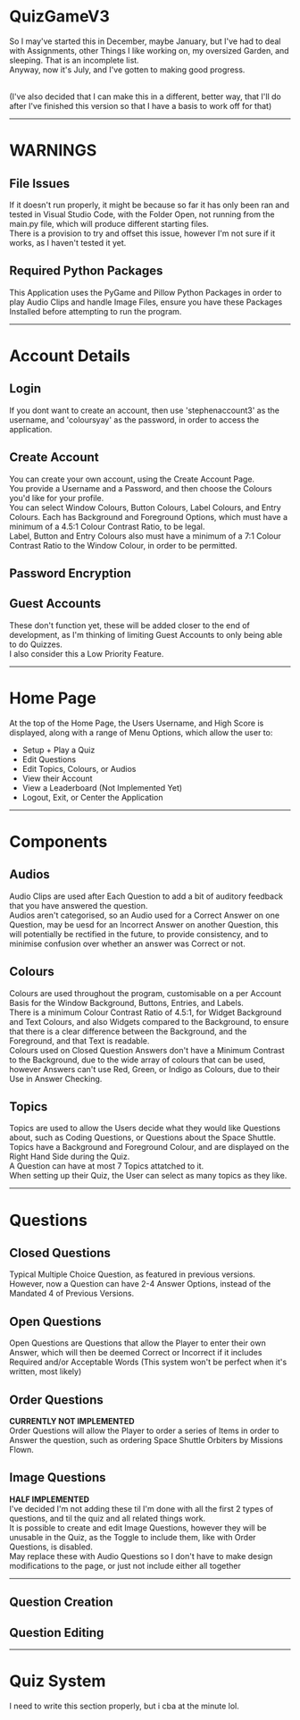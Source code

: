# QuizGameV3

So I may've started this in December, maybe January, but I've had to deal with Assignments, other Things I like working on, my oversized Garden, and sleeping. That is an incomplete list.<br/>
Anyway, now it's July, and I've gotten to making good progress.<br/>

<br/>(I've also decided that I can make this in a different, better way, that I'll do after I've finished this version so that I have a basis to work off for that)<br/>

---

# WARNINGS
## File Issues
If it doesn't run properly, it might be because so far it has only been ran and tested in Visual Studio Code, with the Folder Open, not running from the main.py file, which will produce different starting files.<br/>
There is a provision to try and offset this issue, however I'm not sure if it works, as I haven't tested it yet.
## Required Python Packages
This Application uses the PyGame and Pillow Python Packages in order to play Audio Clips and handle Image Files, ensure you have these Packages Installed before attempting to run the program.

---

# Account Details
## Login
If you dont want to create an account, then use 'stephenaccount3' as the username, and 'coloursyay' as the password, in order to access the application.
## Create Account
You can create your own account, using the Create Account Page.<br/>
You provide a Username and a Password, and then choose the Colours you'd like for your profile.<br/>
You can select Window Colours, Button Colours, Label Colours, and Entry Colours. Each has Background and Foreground Options, which must have a minimum of a 4.5:1 Colour Contrast Ratio, to be legal.<br/>
Label, Button and Entry Colours also must have a minimum of a 7:1 Colour Contrast Ratio to the Window Colour, in order to be permitted.
## Password Encryption
## Guest Accounts
These don't function yet, these will be added closer to the end of development, as I'm thinking of limiting Guest Accounts to only being able to do Quizzes.<br/>
I also consider this a Low Priority Feature.

---

# Home Page
At the top of the Home Page, the Users Username, and High Score is displayed, along with a range of Menu Options, which allow the user to:
- Setup + Play a Quiz
- Edit Questions
- Edit Topics, Colours, or Audios
- View their Account
- View a Leaderboard (Not Implemented Yet)
- Logout, Exit, or Center the Application

---

# Components
## Audios
Audio Clips are used after Each Question to add a bit of auditory feedback that you have answered the question.<br/>
Audios aren't categorised, so an Audio used for a Correct Answer on one Question, may be uesd for an Incorrect Answer on another Question, this will potentially be rectified in the future, to provide consistency, and to minimise confusion over whether an answer was Correct or not.
## Colours
Colours are used throughout the program, customisable on a per Account Basis for the Window Background, Buttons, Entries, and Labels.<br/>
There is a minimum Colour Contrast Ratio of 4.5:1, for Widget Background and Text Colours, and also Widgets compared to the Background, to ensure that there is a clear difference between the Background, and the Foreground, and that Text is readable.<br/>
Colours used on Closed Question Answers don't have a Minimum Contrast to the Background, due to the wide array of colours that can be used, however Answers can't use Red, Green, or Indigo as Colours, due to their Use in Answer Checking.
## Topics
Topics are used to allow the Users decide what they would like Questions about, such as Coding Questions, or Questions about the Space Shuttle.<br/>
Topics have a Background and Foreground Colour, and are displayed on the Right Hand Side during the Quiz.<br/>
A Question can have at most 7 Topics attatched to it.<br/>
When setting up their Quiz, the User can select as many topics as they like.

---

# Questions
## Closed Questions
Typical Multiple Choice Question, as featured in previous versions.<br/>
However, now a Question can have 2-4 Answer Options, instead of the Mandated 4 of Previous Versions.
## Open Questions
Open Questions are Questions that allow the Player to enter their own Answer, which will then be deemed Correct or Incorrect if it includes Required and/or Acceptable Words (This system won't be perfect when it's written, most likely)
## Order Questions
**CURRENTLY NOT IMPLEMENTED**<br/>
Order Questions will allow the Player to order a series of Items in order to Answer the question, such as ordering Space Shuttle Orbiters by Missions Flown.
## Image Questions
**HALF IMPLEMENTED**<br/>
I've decided I'm not adding these til I'm done with all the first 2 types of questions, and til the quiz and all related things work.<br/>
It is possible to create and edit Image Questions, however they will be unusable in the Quiz, as the Toggle to include them, like with Order Questions, is disabled.<br/>
May replace these with Audio Questions so I don't have to make design modifications to the page, or just not include either all together

---

## Question Creation
## Question Editing

---

# Quiz System
I need to write this section properly, but i cba at the minute lol.
